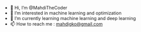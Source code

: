 - 👋 Hi, I’m @MahdiTheCoder
- 👀 I’m interested in machine learning and optimization
- 🌱 I’m currently learning machine learning and deep learning
- 📫 How to reach me : mahdigko@gmail.com

<!---
MahdiTheCoder/MahdiTheCoder is a ✨ special ✨ repository because its `README.md` (this file) appears on your GitHub profile.
You can click the Preview link to take a look at your changes.
--->
